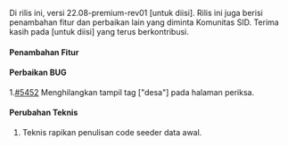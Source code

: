 Di rilis ini, versi 22.08-premium-rev01 [untuk diisi]. Rilis ini juga berisi penambahan fitur dan perbaikan lain yang diminta Komunitas SID.
Terima kasih pada [untuk diisi] yang terus berkontribusi.

#### Penambahan Fitur



#### Perbaikan BUG
1.[#5452](https://github.com/OpenSID/OpenSID/issues/5452) Menghilangkan tampil tag ["desa"] pada halaman periksa.


#### Perubahan Teknis

1. Teknis rapikan penulisan code seeder data awal.

